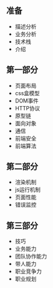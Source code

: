 
## 准备

- 描述分析
- 业务分析
- 技术栈
- 介绍

## 第一部分

- 页面布局
- css盒模型
- DOM事件
- HTTP协议
- 原型链
- 面向对象
- 通信
- 前端安全
- 前端算法


## 第二部分

- 渲染机制
- js运行机制
- 页面性能
- 错误监控


## 第三部分

- 技巧
- 业务能力
- 团队协作能力
- 带人能力
- 职业竞争力
- 职业规划






